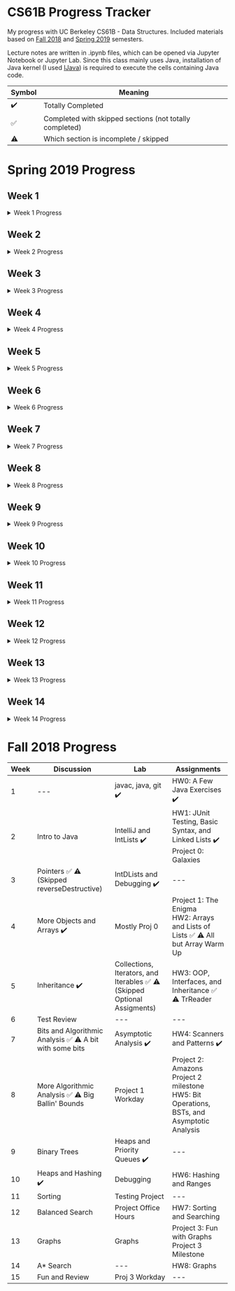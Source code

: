# CS61B Progress Tracker

My progress with UC Berkeley CS61B - Data Structures. Included materials based on [Fall 2018](https://inst.eecs.berkeley.edu/~cs61b/fa18/) and [Spring 2019](https://sp19.datastructur.es/) semesters. 

Lecture notes are written in .ipynb files, which can be opened via Jupyter Notebook or Jupyter Lab. Since this class mainly uses Java, installation of Java kernel (I used [IJava](https://github.com/SpencerPark/IJava)) is required to execute the cells containing Java code.


| Symbol             | Meaning                                                 |
| ------------------ | ------------------------------------------------------- |
| :heavy_check_mark: | Totally Completed                                       |
| :white_check_mark: | Completed with skipped sections (not totally completed) |
| :warning:          | Which section is incomplete / skipped                   |

# Spring 2019 Progress 

## Week 1

<details>
  <summary> Week 1 Progress </summary>

  | Lecture                                          | Study Guide        | Discussion                       | Lab                                         | Assignments / Exams                                     |
  | ------------------------------------------------ | ------------------ | -------------------------------- | ------------------------------------------- | ------------------------------------------------------- |
  | 1. Intro, Hello World Java :heavy_check_mark:    | :heavy_check_mark: | Intro to Java :heavy_check_mark: | Setting Up Your Computer :heavy_check_mark: | HW 0: Basic Java Programs (Optional) :heavy_check_mark: |
  | 2. Defining and Using Classes :heavy_check_mark: | :heavy_check_mark: | --                               | javac, java, git :heavy_check_mark:         | ---                                                     |

</details>

## Week 2

<details>
  <summary> Week 2 Progress </summary>

  | Lecture                                                       | Study Guide                                                        | Discussion                             | Lab                                 | Assignments / Exams |
  | ------------------------------------------------------------- | ------------------------------------------------------------------ | -------------------------------------- | ----------------------------------- | ------------------- |
  | 3. References, Recursion, and Lists :heavy_check_mark:        | :heavy_check_mark: Scope, Pass-by-Value, Static :heavy_check_mark: | IntelliJ Home Setup :heavy_check_mark: | Project 0: NBody :heavy_check_mark: |
  | 4. SLLists, Nested Classes, Sentinel Nodes :heavy_check_mark: | :white_check_mark: :warning: A Level problem 2 skipped             | Scope, Pass-by-Value, Static Exam Prep | IDEs :heavy_check_mark:             | ---                 |
  | 5. DLLists, Arrays :heavy_check_mark:                         | :white_check_mark: :warning: A Level incomplete                    | ---                                    | ---                                 | ---                 |

</details>

## Week 3

<details>
  <summary> Week 3 Progress </summary>

   | Lecture                                            | Study Guide        | Discussion                              | Lab                                   | Assignments / Exams                            |
   | -------------------------------------------------- | ------------------ | --------------------------------------- | ------------------------------------- | ---------------------------------------------- |
   | 6. ALists, Resizing, vs. SLists :heavy_check_mark: | :heavy_check_mark: | Linked Lists, Arrays :heavy_check_mark: | Testing, Debugging :heavy_check_mark: | Project 1A: Data Structures :heavy_check_mark: |
   | 7. Testing :heavy_check_mark:                      | :heavy_check_mark: | Linked Lists, Arrays Exam Prep          | --                                    |
   | 8. Inheritance, Implements :heavy_check_mark:      | :white_check_mark: | ---                                     | ---                                   | ---                                            |

</details>

## Week 4

<details>
  <summary> Week 4 Progress </summary>

  | Lecture                                                                   | Study Guide | Discussion                     | Lab              | Assignments / Exams                             |
  | ------------------------------------------------------------------------- | ----------- | ------------------------------ | ---------------- | ----------------------------------------------- |
  | 9. Extends, Casting, Higher Order Functions :heavy_check_mark:            |             | Inheritance :heavy_check_mark: | Peer Code Review | Project 1B: Testing and HoFs :heavy_check_mark: |
  | 10. Subtype Polymorphism vs. HoFs :heavy_check_mark: (No Guide Exercises) | ---         | Inheritance Exam Prep          | ---              | Project 1 Gold: Autograding :heavy_check_mark:  |
  | 11. Exceptions, Iterators, Object Methods :heavy_check_mark:              |             | ---                            | ---              | ---                                             |

</details>

## Week 5

<details>
  <summary> Week 5 Progress </summary>

  | Lecture                              | Study Guide        | Discussion                                 | Lab                        | Assignments / Exams                                     |
  | ------------------------------------ | ------------------ | ------------------------------------------ | -------------------------- | ------------------------------------------------------- |
  | 12. Coding in the Real World, Review | ---                | Iterators, Iterables :heavy_check_mark:    | HugLife :heavy_check_mark: | Midterm 1                                               |
  | 13. Asymptotics I :heavy_check_mark: | :heavy_check_mark: | Exceptions, Iterators, Iterables Exam Prep | --                         | HW1: Java Syntax and Sound Synthesis :heavy_check_mark: |

</details>

## Week 6

<details>
  <summary> Week 6 Progress </summary>

  | Lecture                                       | Study Guide | Discussion                                       | Lab                              | Assignments / Exams |
  | --------------------------------------------- | ----------- | ------------------------------------------------ | -------------------------------- | ------------------- |
  | 14. Disjoint Sets :heavy_check_mark:          |             | Disjoint Sets and Asymptotics :heavy_check_mark: | Disjoint Sets :heavy_check_mark: | ---                 |
  | 15. Asymptotics II :heavy_check_mark:         |             | Disjoint Sets and Asymptotics Exam Prep          | Challenge Disjoint Sets          | ---                 |
  | 16. ADTs, Sets, Maps, BSTs :heavy_check_mark: |             | ---                                              | ---                              | HW2: Percolation :heavy_check_mark:    |

</details>

## Week 7

<details>
  <summary> Week 7 Progress </summary>

  | Lecture                                | Study Guide | Discussion                                                               | Lab                                                                                     | Assignments / Exams             |
  | -------------------------------------- | ----------- | ------------------------------------------------------------------------ | --------------------------------------------------------------------------------------- | ------------------------------- |
  | 17. B-Trees (2-3, 2-3-4 Trees)         |             | More Asymptotics, Search Trees :heavy_check_mark: | TreeMap :white_check_mark: :warning: Optional Exercises & Optional Asymptotics Problems | --                              |
  | 18. Red Black Trees :heavy_check_mark: |             | More Asymptotics, Search Trees Exam Prep                                 | Challenge Binary Search Tree Performance                                                | HW3: Hashing :heavy_check_mark: |
  | 19. Hashing :heavy_check_mark:         |             | ---                                                                      | ---                                                                                     | ---                             |

</details>

## Week 8

<details>
  <summary> Week 8 Progress </summary>

  | Lecture                                                            | Study Guide | Discussion                                                           | Lab                        | Assignments / Exams           |
  | ------------------------------------------------------------------ | ----------- | -------------------------------------------------------------------- | -------------------------- | ----------------------------- |
  | 20. Heaps and PQs :heavy_check_mark:                               |             | LLRBs, Hashing, Heaps :heavy_check_mark: | HashMap :heavy_check_mark: | ---                           |
  | 21. Prefix Operations and Tries :heavy_check_mark:                 |             | LLRBs, Hashing, Heaps Exam Prep                                      | Challenge Heaps and Hashes | Proj 2: HeapPQ/KD-Tree HeapPQ |
  | 22. Range, Searching and Multi-Dimensional Data :heavy_check_mark: |             | ---                                                                  | ---                        | ---                           |

</details>

## Week 9

<details>
  <summary> Week 9 Progress </summary>

  | Lecture                                          | Study Guide | Discussion                                  | Lab              | Assignments / Exams |
  | ------------------------------------------------ | ----------- | ------------------------------------------- | ---------------- | ------------------- |
  | 23. Tree and Graph Traversals :heavy_check_mark: |             | Tries, K-d Trees, Tree Traversals           | Tries :heavy_check_mark:            | ---                 |
  | 24. Graph Traversals and Implementations         |             | Tries, K-d Trees, Tree Traversals Exam Prep | Challenge Graphs | ---                 |
  | 25. Shortest Paths                               |             | ---                                         | ---              | ---                 |

</details>

## Week 10

<details>
  <summary> Week 10 Progress </summary>

  | Lecture                          | Study Guide | Discussion                               | Lab | Assignments / Exams |
  | -------------------------------- | ----------- | ---------------------------------------- | --- | ------------------- |
  | 26. Minimum Spanning Trees       |             | DFS, BFS, Shortest Paths, MSTs           | --- | ---                 |
  | 27. Reductions and Decomposition |             | DFS, BFS, Shortest Paths, MSTs Exam Prep | --  | --                  |
  | 28. No Lecture                   |             | ---                                      | --- | Midterm 2           |

</details>

## Week 11

<details>
  <summary> Week 11 Progress </summary>

  | Lecture                    | Study Guide | Discussion       | Lab                       | Assignments / Exams |
  | -------------------------- | ----------- | ---------------- | ------------------------- | ------------------- |
  | 29. Basic Sorts            |             | Graphs           | Merge and Quicksort       | HW4: Puzzle Solver  |
  | 30. Quick Sort             |             | Graphs Exam Prep | Challenge Beards and Beds | Proj 2C: Bear Maps  |
  | 31. Software Engineering I |             | ---              | ---                       | ---                 |

</details>

## Week 12

<details>
  <summary> Week 12 Progress </summary>

 | Lecture                              | Study Guide | Discussion        | Lab                          | Assignments / Exams   |
 | ------------------------------------ | ----------- | ----------------- | ---------------------------- | --------------------- |
 | 32. More Quick Sort, Sorting Summary |             | Sorting, ADTs     | Getting Started on Project 3 | --                    |
 | 33. Sorting and Algorithmic Bounds   |             | Sorting Exam Prep | --                           | --                    |
 | 34. Software Engineering II          |             | --                | --                           | Proj 3A: BYOW Phase 1 |

</details>

## Week 13

<details>
  <summary> Week 13 Progress </summary>

  | Lecture                                    | Study Guide | Discussion        | Lab                        | Assignments / Exams |
  | ------------------------------------------ | ----------- | ----------------- | -------------------------- | ------------------- |
  | 35. Radix Sorts                            |             | More Sorting      | Interactivity in Project 3 | --                  |
  | 36. Sorting and Data Structures Conclusion |             | Sorting Exam Prep | --                         | --                  |
  | 37. Software Engineering III               |             | --                | --                         | --                  |

</details>

## Week 14

<details>
  <summary> Week 14 Progress </summary>

  | Lecture                                  | Study Guide | Discussion   | Lab        | Assignments / Exams   |
  | ---------------------------------------- | ----------- | ------------ | ---------- | --------------------- |
  | 38. Compression                          |             | Goodbye, Fun | BYOW Demos | Proj 3B: BYOW Phase 2 |
  | 39. Compression, Complexity, and P = NP? |             | --           | --         | --                    |
  | 40. Summary, Fun                         |             | --           | --         | --                    |

</details>

# Fall 2018 Progress

| Week | Discussion                                                                      | Lab                                                                                              | Assignments                                                                                                  |
| ---- | ------------------------------------------------------------------------------- | ------------------------------------------------------------------------------------------------ | ------------------------------------------------------------------------------------------------------------ |
| 1    | ---                                                                             | javac, java, git :heavy_check_mark:                                                              | HW0: A Few Java Exercises :heavy_check_mark:                                                                 |
| 2    | Intro to Java                                                                   | IntelliJ and IntLists :heavy_check_mark:                                                         | HW1: JUnit Testing, Basic Syntax, and Linked Lists :heavy_check_mark: <br> Project 0: Galaxies               |
| 3    | Pointers :white_check_mark: :warning: (Skipped reverseDestructive)              | IntDLists and Debugging :heavy_check_mark:                                                       | ---                                                                                                          |
| 4    | More Objects and Arrays :heavy_check_mark:                                      | Mostly Proj 0                                                                                    | Project 1: The Enigma <br> HW2: Arrays and Lists of Lists :white_check_mark: :warning: All but Array Warm Up |
| 5    | Inheritance :heavy_check_mark:                                                  | Collections, Iterators, and Iterables :white_check_mark: :warning: (Skipped Optional Assigments) | HW3: OOP, Interfaces, and Inheritance :white_check_mark: :warning: TrReader                                                                        |
| 6    | Test Review                                                                     | ---                                                                                              | ---                                                                                                          |
| 7    | Bits and Algorithmic Analysis :white_check_mark: :warning: A bit with some bits | Asymptotic Analysis :heavy_check_mark:                                                                              | HW4: Scanners and Patterns :heavy_check_mark:                                                                                   |
| 8    | More Algorithmic Analysis :white_check_mark: :warning: Big Ballin' Bounds                                                       | Project 1 Workday                                                                                | Project 2: Amazons <br> Project 2 milestone <br> HW5: Bit Operations, BSTs, and Asymptotic Analysis          |
| 9    | Binary Trees                                                                    | Heaps and Priority Queues :heavy_check_mark:                                                                        | ---                                                                                                          |
| 10   | Heaps and Hashing :heavy_check_mark:                                                               | Debugging                                                                                        | HW6: Hashing and Ranges                                                                                      |
| 11   | Sorting                                                                         | Testing Project                                                                                  | ---                                                                                                          |
| 12   | Balanced Search                                                                 | Project Office Hours                                                                             | HW7: Sorting and Searching                                                                                   |
| 13   | Graphs                                                                          | Graphs                                                                                           | Project 3: Fun with Graphs <br> Project 3 Milestone                                                          |
| 14   | A* Search                                                                       | ---                                                                                              | HW8: Graphs                                                                                                  |
| 15   | Fun and Review                                                                  | Proj 3 Workday                                                                                   | ---                                                                                                          |

